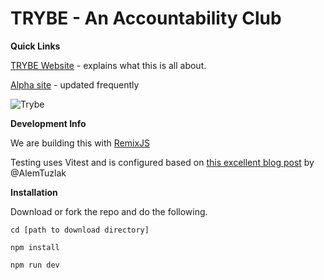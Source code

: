 # TRYBE - An Accountability Club

**Quick Links**

[TRYBE Website](https://www.jointhetrybe.com/) - explains what this is all about.

[Alpha site](https://app.jointhetrybe.com/) - updated frequently

![Trybe](https://github.com/djscruggs/TRYBE/assets/41671/f8a3e71e-535d-4364-becb-20fb839adf8c)

**Development Info**

We are building this with [RemixJS](https://remix.run/)

Testing uses Vitest and is configured based on [this excellent blog post](https://alemtuzlak.hashnode.dev/integration-testing-remix-apps-with-vitest-typescript-docker#heading-setting-up-the-vitest-config) by @AlemTuzlak

**Installation**

Download or fork the repo and do the following.

`cd [path to download directory]`

`npm install`

`npm run dev`

